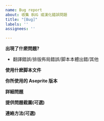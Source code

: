 ```yaml
---
name: Bug report
about: 收集 BUG 或漢化錯誤問題
title: "[Bug]"
labels: ''
assignees: ''

---
```


**出現了什麽問題?**
 - 翻譯錯誤/排版佈局錯誤/脚本本體出錯/其他

**使用什麽脚本文件**

**你所使用的 Aseprite 版本**

**詳細問題**

**提供問題截圖(可選)**

**連絡方法(可選)**
